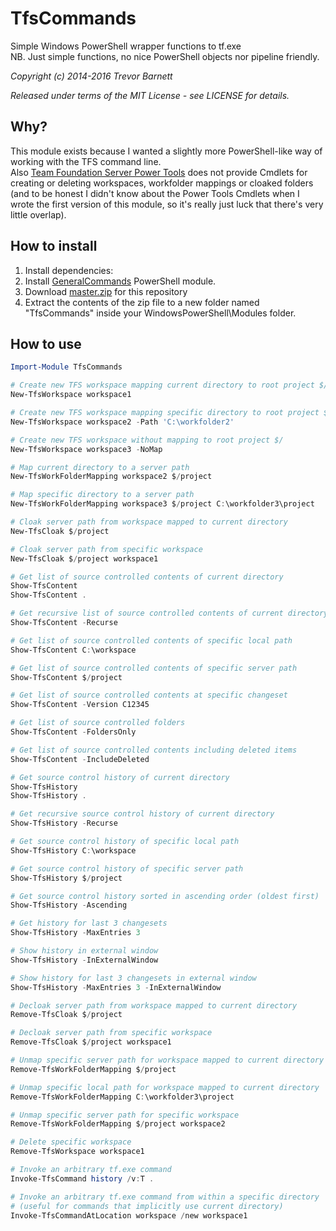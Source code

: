 # TfsCommands

Simple Windows PowerShell wrapper functions to tf.exe   
NB. Just simple functions, no nice PowerShell objects nor pipeline friendly.

_Copyright (c) 2014-2016 Trevor Barnett_

_Released under terms of the MIT License - see LICENSE for details._

## Why?
This module exists because I wanted a slightly more PowerShell-like way of working with the TFS command line.   
Also [Team Foundation Server Power Tools](https://visualstudiogallery.msdn.microsoft.com/f017b10c-02b4-4d6d-9845-58a06545627f)
does not provide Cmdlets for creating or deleting workspaces, workfolder mappings or cloaked folders (and to be honest I didn't know about the Power Tools Cmdlets when I wrote the first version of this module, so it's really just luck that there's very little overlap). 

## How to install
1. Install dependencies:
  1. Install [GeneralCommands](//github.com/ullet/GeneralCommands) PowerShell module.
2. Download [master.zip](//github.com/ullet/TfsCommands/archive/master.zip) for this repository
3. Extract the contents of the zip file to a new folder named "TfsCommands" inside your
   WindowsPowerShell\Modules folder.

## How to use

```PowerShell
Import-Module TfsCommands

# Create new TFS workspace mapping current directory to root project $/
New-TfsWorkspace workspace1

# Create new TFS workspace mapping specific directory to root project $/
New-TfsWorkspace workspace2 -Path 'C:\workfolder2'

# Create new TFS workspace without mapping to root project $/
New-TfsWorkspace workspace3 -NoMap

# Map current directory to a server path
New-TfsWorkFolderMapping workspace2 $/project

# Map specific directory to a server path
New-TfsWorkFolderMapping workspace3 $/project C:\workfolder3\project

# Cloak server path from workspace mapped to current directory
New-TfsCloak $/project

# Cloak server path from specific workspace
New-TfsCloak $/project workspace1

# Get list of source controlled contents of current directory
Show-TfsContent
Show-TfsContent .

# Get recursive list of source controlled contents of current directory
Show-TfsContent -Recurse

# Get list of source controlled contents of specific local path
Show-TfsContent C:\workspace

# Get list of source controlled contents of specific server path
Show-TfsContent $/project

# Get list of source controlled contents at specific changeset
Show-TfsContent -Version C12345

# Get list of source controlled folders
Show-TfsContent -FoldersOnly

# Get list of source controlled contents including deleted items
Show-TfsContent -IncludeDeleted

# Get source control history of current directory
Show-TfsHistory
Show-TfsHistory .

# Get recursive source control history of current directory
Show-TfsHistory -Recurse

# Get source control history of specific local path
Show-TfsHistory C:\workspace

# Get source control history of specific server path
Show-TfsHistory $/project

# Get source control history sorted in ascending order (oldest first)
Show-TfsHistory -Ascending

# Get history for last 3 changesets
Show-TfsHistory -MaxEntries 3

# Show history in external window
Show-TfsHistory -InExternalWindow

# Show history for last 3 changesets in external window
Show-TfsHistory -MaxEntries 3 -InExternalWindow

# Decloak server path from workspace mapped to current directory
Remove-TfsCloak $/project

# Decloak server path from specific workspace
Remove-TfsCloak $/project workspace1

# Unmap specific server path for workspace mapped to current directory
Remove-TfsWorkFolderMapping $/project

# Unmap specific local path for workspace mapped to current directory
Remove-TfsWorkFolderMapping C:\workfolder3\project

# Unmap specific server path for specific workspace
Remove-TfsWorkFolderMapping $/project workspace2

# Delete specific workspace
Remove-TfsWorkspace workspace1

# Invoke an arbitrary tf.exe command
Invoke-TfsCommand history /v:T .

# Invoke an arbitrary tf.exe command from within a specific directory
# (useful for commands that implicitly use current directory)
Invoke-TfsCommandAtLocation workspace /new workspace1
```
